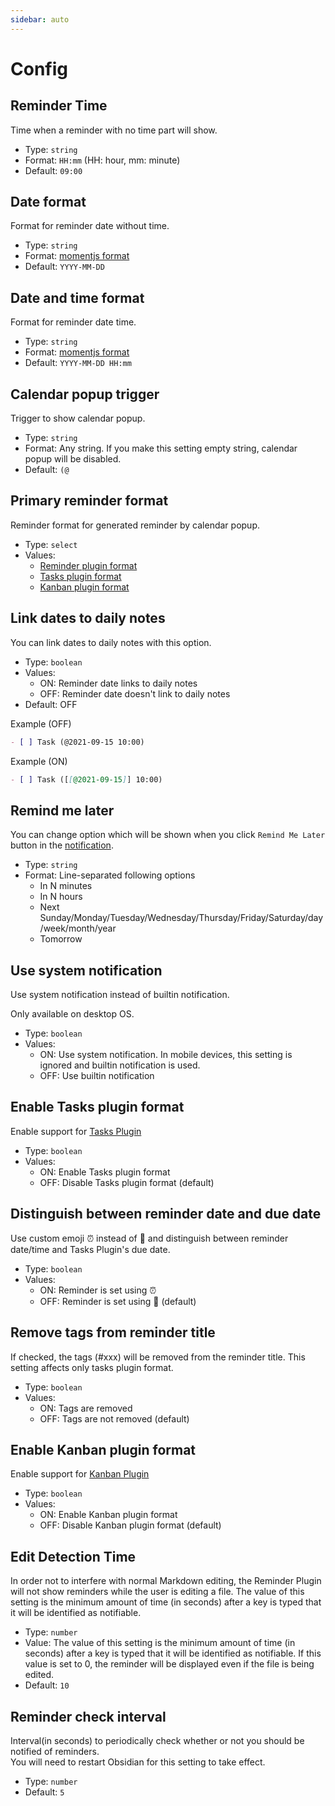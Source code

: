 ```yaml
---
sidebar: auto
---
```


# Config

## Reminder Time

Time when a reminder with no time part will show.

- Type: `string`
- Format: `HH:mm` (HH: hour, mm: minute)
- Default: `09:00`

## Date format

Format for reminder date without time.

- Type: `string`
- Format: [momentjs format](https://momentjs.com/docs/#/displaying/format/)
- Default: `YYYY-MM-DD`

## Date and time format

Format for reminder date time.

- Type: `string`
- Format: [momentjs format](https://momentjs.com/docs/#/displaying/format/)
- Default: `YYYY-MM-DD HH:mm`

## Calendar popup trigger

Trigger to show calendar popup.

- Type: `string`
- Format: Any string.  If you make this setting empty string, calendar popup will be disabled.
- Default: `(@`

## Primary reminder format

Reminder format for generated reminder by calendar popup.

- Type: `select`
- Values:
    - [Reminder plugin format](/guide/set-reminders.html#reminder-format)
    - [Tasks plugin format](/guide/interop-tasks.html)
    - [Kanban plugin format](/guide/interop-kanban.html)

## Link dates to daily notes

You can link dates to daily notes with this option.

- Type: `boolean`
- Values:
    - ON: Reminder date links to daily notes
    - OFF: Reminder date doesn't link to daily notes
- Default: OFF

Example (OFF)

```markdown
- [ ] Task (@2021-09-15 10:00)
```

Example (ON)

```markdown
- [ ] Task ([[@2021-09-15]] 10:00)
```

## Remind me later

You can change option which will be shown when you click `Remind Me Later` button in the [notification](/guide/notification.html).

- Type: `string`
- Format: Line-separated following options
    - In N minutes
    - In N hours
    - Next Sunday/Monday/Tuesday/Wednesday/Thursday/Friday/Saturday/day/week/month/year
    - Tomorrow

## Use system notification

Use system notification instead of builtin notification.

Only available on desktop OS.

- Type: `boolean`
- Values:
    - ON: Use system notification.  In mobile devices, this setting is ignored and builtin notification is used.
    - OFF: Use builtin notification

## Enable Tasks plugin format

Enable support for [Tasks Plugin](https://github.com/schemar/obsidian-tasks)

- Type: `boolean`
- Values:
    - ON: Enable Tasks plugin format
    - OFF: Disable Tasks plugin format (default)

## Distinguish between reminder date and due date

Use custom emoji ⏰ instead of 📅 and distinguish between reminder date/time and Tasks Plugin's due date.

- Type: `boolean`
- Values:
    - ON: Reminder is set using ⏰
    - OFF: Reminder is set using 📅 (default)

## Remove tags from reminder title

If checked, the tags (#xxx) will be removed from the reminder title.
This setting affects only tasks plugin format.

- Type: `boolean`
- Values:
    - ON: Tags are removed
    - OFF: Tags are not removed (default)

## Enable Kanban plugin format

Enable support for [Kanban Plugin](https://github.com/mgmeyers/obsidian-kanban)

- Type: `boolean`
- Values:
    - ON: Enable Kanban plugin format
    - OFF: Disable Kanban plugin format (default)

## Edit Detection Time

In order not to interfere with normal Markdown editing, the Reminder Plugin will not show reminders while the user is editing a file.
The value of this setting is the minimum amount of time (in seconds) after a key is typed that it will be identified as notifiable.

- Type: `number`
- Value: The value of this setting is the minimum amount of time (in seconds) after a key is typed that it will be identified as notifiable.  If this value is set to 0, the reminder will be displayed even if the file is being edited.
- Default: `10`

## Reminder check interval

Interval(in seconds) to periodically check whether or not you should be notified of reminders.  
You will need to restart Obsidian for this setting to take effect.

- Type: `number`
- Default: `5`
